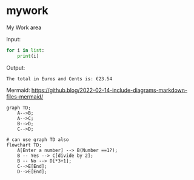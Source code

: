 # mywork

My Work area

Input:
```python
for i in list:
    print(i)
```
Output:
```
The total in Euros and Cents is: €23.54
```

Mermaid:
https://github.blog/2022-02-14-include-diagrams-markdown-files-mermaid/


```mermaid
graph TD;
    A-->B;
    A-->C;
    B-->D;
    C-->D;
```

```mermaid
# can use graph TD also
flowchart TD;
    A[Enter a number] --> B(Number ==1?);
    B -- Yes --> C[divide by 2];
    B -- No --> D[*3+1];
    C-->E[End];
    D-->E[End];
```
